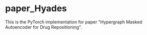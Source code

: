 # paper_Hyades
This is the PyTorch implementation for paper "Hypergraph Masked Autoencoder for Drug Repositioning".
